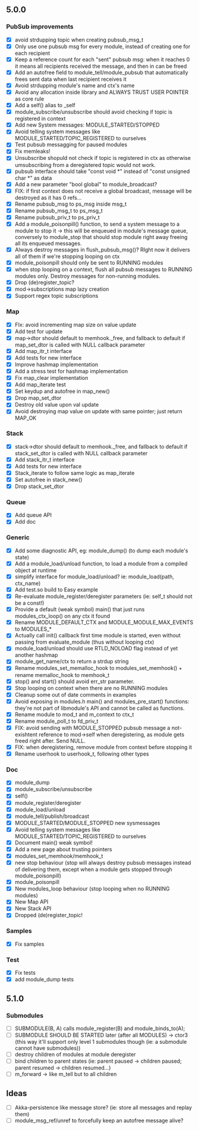 ## 5.0.0

### PubSub improvements
- [x] avoid strdupping topic when creating pubsub_msg_t
- [x] Only use one pubsub msg for every module, instead of  creating one for each recipient
- [x] Keep a reference count for each "sent" pubsub msg: when it reaches 0 it means all recipients received the message, and then in can be freed
- [x] Add an autofree field to module_tell/module_pubsub that automatically frees sent data when last recipient receives it
- [x] Avoid strdupping module's name and ctx's name
- [x] Avoid any allocation inside library and ALWAYS TRUST USER POINTER as core rule
- [x] Add a self() alias to _self
- [x] module_subscribe/unsubscribe should avoid checking if topic is registered in context
- [x] Add new System messages: MODULE_STARTED/STOPPED
- [x] Avoid telling system messages like MODULE_STARTED/TOPIC_REGISTERED to ourselves
- [x] Test pubsub messagging for paused modules
- [x] Fix memleaks!
- [x] Unsubscribe shopuld not check if topic is registered in ctx as otherwise umsubscribing from a deregistered topic would not work.
- [x] pubsub interface should take "const void *" instead of "const unsigned char *" as data
- [x] Add a new parameter "bool global" to module_broadcast?
- [x] FIX: if first context does not receive a global broadcast, message will be destroyed as it has 0 refs...
- [x] Rename pubsub_msg to ps_msg inside msg_t
- [x] Rename pubsub_msg_t to ps_msg_t
- [x] Rename pubsub_priv_t to ps_priv_t
- [x] Add a module_poisonpill() function, to send a system message to a module to stop it -> this will be enqueued in module's message queue, 
conversely to module_stop that should stop module right away freeing all its enqueued messages.
- [x] Always destroy messages in flush_pubsub_msg()? RIght now it delivers all of them if we're stopping looping on ctx
- [x] module_poisonpill should only be sent to RUNNING modules
- [x] when stop looping on a context, flush all pubsub messages to RUNNING modules only. Destroy messages for non-running modules.
- [x] Drop (de)register_topic?
- [x] mod->subscriptions map lazy creation
- [x] Support regex topic subscriptions

### Map
- [x] FIx: avoid incrementing map size on value update
- [x] Add test for update
- [x] map->dtor should default to memhook._free, and fallback to default if map_set_dtor is called with NULL callback parameter 
- [x] Add map_itr_t interface
- [x] Add tests for new interface
- [x] Improve hashmap implementation
- [x] Add a stress test for hashmap implementation
- [x] Fix map_clear implementation
- [x] Add map_iterate test
- [x] Set keydup and autofree in map_new()
- [x] Drop map_set_dtor
- [x] Destroy old value upon val update
- [x] Avoid destroying map value on update with same pointer; just return MAP_OK

### Stack
- [x] stack->dtor should default to memhook._free, and fallback to default if stack_set_dtor is called with NULL callback parameter 
- [X] Add stack_itr_t interface
- [x] Add tests for new interface
- [x] Stack_iterate to follow same logic as map_iterate
- [x] Set autofree in stack_new()
- [x] Drop stack_set_dtor

### Queue
- [x] Add queue API
- [x] Add doc

### Generic
- [x] Add some diagnostic API, eg: module_dump() (to dump each module's state)
- [x] Add a module_load/unload function, to load a module from a compiled object at runtime
- [x] simplify interface for module_load/unload? ie: module_load(path, ctx_name)
- [x] Add test.so build to Easy example
- [x] Re-evaluate module_register/deregister parameters (ie: self_t should not be a const!)
- [x] Provide a default (weak symbol) main() that just runs modules_ctx_loop() on any ctx it found
- [x] Rename MODULE_DEFAULT_CTX and MODULE_MODULE_MAX_EVENTS to MODULES_*
- [x] Actually call init() callback first time module is started, even without passing from evaluate_module (thus without looping ctx)
- [x] module_load/unload should use RTLD_NOLOAD flag instead of yet another hashmap
- [x] module_get_name/ctx to return a strdup string
- [x] Rename modules_set_memalloc_hook to modules_set_memhook() + rename memalloc_hook to memhook_t
- [x] stop() and start() should avoid err_str parameter.
- [x] Stop looping on context when there are no RUNNING modules
- [x] Cleanup some out of date comments in examples
- [x] Avoid exposing in modules.h main() and modules_pre_start() functions: they're not part of libmodule's API and cannot be called as functions.
- [x] Rename module to mod_t and m_context to ctx_t
- [x] Rename module_poll_t to fd_priv_t
- [x] FIX: avoid sending with MODULE_STOPPED pubsub message a not-exishtent reference to mod->self when deregistering, as module gets freed right after. Send NULL.
- [x] FIX: when deregistering, remove module from context before stopping it
- [x] Rename userhook to userhook_t, following other types

### Doc
- [x] module_dump
- [x] module_subscribe/unsubscribe
- [x] self()
- [x] module_register/deregister
- [x] module_load/unload
- [x] module_tell/publish/broadcast
- [x] MODULE_STARTED/MODULE_STOPPED new sysmessages
- [x] Avoid telling system messages like MODULE_STARTED/TOPIC_REGISTERED to ourselves
- [x] Document main() weak symbol!
- [x] Add a new page about trusting pointers
- [x] modules_set_memhook/memhook_t
- [x] new stop behaviour (stop will always destroy pubsub messages instead of delivering them, except when a module gets stopped through module_poisonpill)
- [x] module_poisonpill
- [x] New modules_loop behaviour (stop looping when no RUNNING modules)
- [x] New Map API
- [x] New Stack API
- [x] Dropped (de)register_topic!
 
### Samples
- [x] Fix samples

### Test
- [x] Fix tests
- [x] add module_dump tests

## 5.1.0

### Submodules
- [ ] SUBMODULE(B, A) calls module_register(B) and module_binds_to(A);
- [ ] SUBMODULE SHOULD BE STARTED later (after all MODULES) -> ctor3 (this way it'll support only level 1 submodules though (ie: a submodule cannot have submodules))
- [ ] destroy children of modules at module deregister
- [ ] bind children to parent states (ie: parent paused -> children paused; parent resumed -> children resumed...)
- [ ] m_forward -> like m_tell but to all children

## Ideas
- [ ] Akka-persistence like message store? (ie: store all messages and replay them)
- [ ] module_msg_ref/unref to forcefully keep an autofree message alive?

